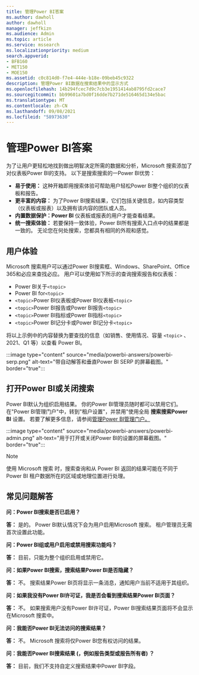 ```yaml
---
title: 管理Power BI答案
ms.author: dawholl
author: dawholl
manager: jeffkizn
ms.audience: Admin
ms.topic: article
ms.service: mssearch
ms.localizationpriority: medium
search.appverid:
- BFB160
- MET150
- MOE150
ms.assetid: c0c814d0-f7e4-444e-b18e-09beb45c9322
description: 管理Power BI数据在搜索结果中的显示方式
ms.openlocfilehash: 14b294fcec7d9c7cb3e1951414ab8795fd2cace7
ms.sourcegitcommit: bb99601a7bd0f16dde7b271de516465d134e5bac
ms.translationtype: MT
ms.contentlocale: zh-CN
ms.lasthandoff: 09/08/2021
ms.locfileid: "58973630"
---
```

# <a name="manage-power-bi-answers"></a>管理Power BI答案

为了让用户更轻松地找到做出明智决定所需的数据和分析，Microsoft 搜索添加了对仪表板Power BI的支持。 以下是搜索搜索的一Power BI优势：

* **易于使用：** 这种开箱即用搜索体验可帮助用户轻松Power BI整个组织的仪表板和报告。
* **更丰富的内容：** 为了Power BI搜索结果，它们包括关键信息，如内容类型（仪表板或报表）以及拥有该内容的团队或人员。
* **内置数据保护：Power BI** 仪表板或报表的用户才能查看结果。
* **统一搜索体验：** 若要保持一致体验，Power BI所有搜索入口点中的结果都是一致的。 无论您在何处搜索，您都具有相同的外观和感觉。

## <a name="what-users-experience"></a>用户体验

Microsoft 搜索用户可以通过Power BI搜索框、Windows、SharePoint、Office 365和必应来查找必应。 用户可以使用如下所示的查询搜索报告和仪表板：

* Power BI关于`<topic>`
* Power BI for`<topic>`
* `<topic>`Power BI仪表板或Power BI仪表板`<topic>`
* `<topic>`Power BI报告或Power BI报告`<topic>`
* `<topic>`Power BI指标或Power BI指标`<topic>`
* `<topic>`Power BI记分卡或Power BI记分卡`<topic>`

将以上示例中的内容替换为要查找的信息（如销售、使用情况、容量 `<topic>` 、2021、Q1 等）以查看 Power BI。

:::image type="content" source="media/powerbi-answers/powerbi-serp.png" alt-text="带自动解答和垂直Power BI SERP 的屏幕截图。" border="true":::

## <a name="turn-power-bi-search-on-or-off"></a>打开Power BI或关闭搜索

Power BI默认为组织启用结果。 你的Power BI管理员随时都可以禁用它们。 在"Power BI管理门户"中，转到"租户设置"，并禁用"使用全局 **搜索搜索Power BI** 设置。 若要了解更多信息，请参阅[管理Power BI管理门户。](/power-bi/admin/service-admin-portal#use-global-search-for-power-bi-preview)

:::image type="content" source="media/powerbi-answers/powerbi-admin.png" alt-text="用于打开或关闭Power BI的设置的屏幕截图。" border="true":::

> [!NOTE]
> 使用 Microsoft 搜索 时，搜索查询和从 Power BI 返回的结果可能在不同于 Power BI 租户数据所在的区域或地理位置进行处理。

## <a name="frequently-asked-questions"></a>常见问题解答

**问：Power BI搜索是否已启用？**

**答：** 是的。 Power BI默认情况下会为用户启用Microsoft 搜索。 租户管理员无需首次设置此功能。

**问：Power BI组或用户启用或禁用搜索功能吗？**

**答：** 目前，只能为整个组织启用或禁用它。

**问：如果Power BI搜索，搜索结果Power BI是否隐藏？**

**答：** 不。 搜索结果Power BI页将显示一条消息，通知用户当前不适用于其组织。

**问：如果我没有Power BI许可证，我是否会看到搜索结果Power BI页面？**

**答：** 不。 如果搜索用户没有Power BI许可证，Power BI搜索结果页面将不会显示在Microsoft 搜索中。

**问：我能否Power BI无法访问的搜索结果？**

**答：** 不。 Microsoft 搜索将仅Power BI您有权访问的结果。

**问：我能否Power BI搜索结果 (，例如报告类型或报告所有者) ？**

**答：** 目前，我们不支持自定义搜索结果中Power BI字段。